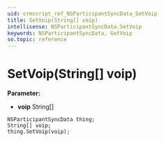 ```yaml
---
uid: crmscript_ref_NSParticipantSyncData_SetVoip
title: SetVoip(String[] voip)
intellisense: NSParticipantSyncData.SetVoip
keywords: NSParticipantSyncData, GetVoip
so.topic: reference
---
```


# SetVoip(String[] voip)

**Parameter:** 
 - **voip** String[]

```crmscript
NSParticipantSyncData thing;
String[] voip;
thing.SetVoip(voip);
```

